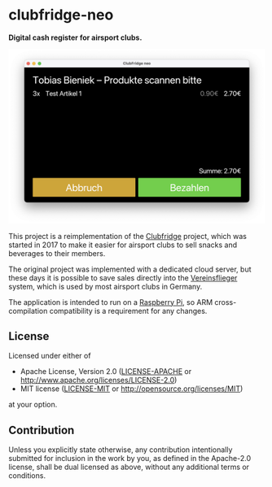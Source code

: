 clubfridge-neo
==============================================================================

__Digital cash register for airsport clubs.__

![Screenshot](docs/screenshot.png)

This project is a reimplementation of the [Clubfridge](https://new.clubfridge.com/)
project, which was started in 2017 to make it easier for airsport clubs to
sell snacks and beverages to their members.

The original project was implemented with a dedicated cloud server, but these
days it is possible to save sales directly into the [Vereinsflieger](https://www.vereinsflieger.de/)
system, which is used by most airsport clubs in Germany.

The application is intended to run on a [Raspberry Pi](https://www.raspberrypi.org),
so ARM cross-compilation compatibility is a requirement for any changes.


License
-------------------------------------------------------------------------------

Licensed under either of

* Apache License, Version 2.0
  ([LICENSE-APACHE](LICENSE-APACHE) or http://www.apache.org/licenses/LICENSE-2.0)
* MIT license
  ([LICENSE-MIT](LICENSE-MIT) or http://opensource.org/licenses/MIT)

at your option.


Contribution
-------------------------------------------------------------------------------

Unless you explicitly state otherwise, any contribution intentionally submitted
for inclusion in the work by you, as defined in the Apache-2.0 license, shall be
dual licensed as above, without any additional terms or conditions.